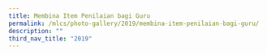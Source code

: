 ```yaml
---
title: Membina Item Penilaian bagi Guru
permalink: /mlcs/photo-gallery/2019/membina-item-penilaian-bagi-guru/
description: ""
third_nav_title: "2019"
---
```

